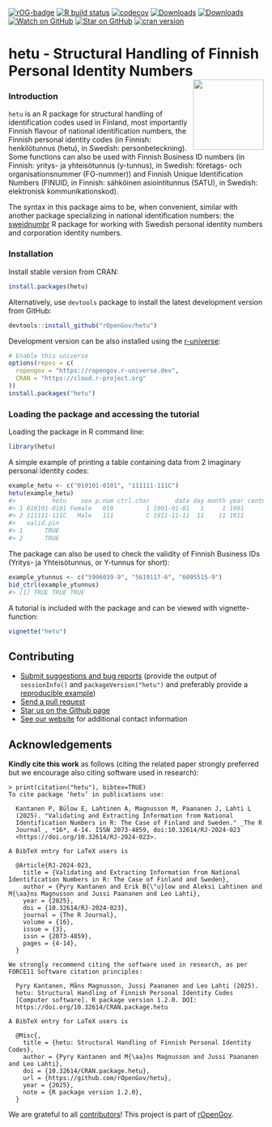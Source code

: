 
<!-- README.md is generated from README.Rmd. Please edit that file -->

<!-- badges: start -->

[![rOG-badge](https://ropengov.github.io/rogtemplate/reference/figures/ropengov-badge.svg)](https://ropengov.org/)
[![R build
status](https://github.com/rOpenGov/hetu/workflows/R-CMD-check/badge.svg)](https://github.com/rOpenGov/hetu/actions)
[![codecov](https://codecov.io/gh/rOpenGov/hetu/branch/master/graph/badge.svg)](https://app.codecov.io/gh/rOpenGov/hetu)
[![Downloads](http://cranlogs.r-pkg.org/badges/grand-total/hetu)](https://cran.r-project.org/package=hetu)
[![Downloads](http://cranlogs.r-pkg.org/badges/hetu)](https://cran.r-project.org/package=hetu)
[![Watch on
GitHub](https://img.shields.io/github/watchers/ropengov/hetu.svg?style=social)](https://github.com/ropengov/hetu/watchers)
[![Star on
GitHub](https://img.shields.io/github/stars/ropengov/hetu.svg?style=social)](https://github.com/ropengov/hetu/stargazers)
[![cran
version](http://www.r-pkg.org/badges/version/hetu)](https://CRAN.R-project.org/package=hetu)
<!-- badges: end -->

<!--[![rstudio mirror downloads](http://cranlogs.r-pkg.org/badges/grand-total/hetu)](https://github.com/metacran/cranlogs.app)-->

# hetu - Structural Handling of Finnish Personal Identity Numbers <a href="https://ropengov.github.io/hetu/"><img src="man/figures/logo.png" align="right" height="139" /></a>

### Introduction

`hetu` is an R package for structural handling of identification codes
used in Finland, most importantly Finnish flavour of national
identification numbers, the Finnish personal identity codes (in Finnish:
henkilötunnus (hetu), in Swedish: personbeteckning). Some functions can
also be used with Finnish Business ID numbers (in Finnish: yritys- ja
yhteisötunnus (y-tunnus), in Swedish: företags- och organisationsnummer
(FO-nummer)) and Finnish Unique Identification Numbers (FINUID, in
Finnish: sähköinen asiointitunnus (SATU), in Swedish: elektronisk
kommunikationskod).

The syntax in this package aims to be, when convenient, similar with
another package specializing in national identification numbers: the
[sweidnumbr](https://github.com/rOpenGov/sweidnumbr) R package for
working with Swedish personal identity numbers and corporation identity
numbers.

### Installation

Install stable version from CRAN:

``` r
install.packages(hetu)
```

Alternatively, use `devtools` package to install the latest development
version from GitHub:

``` r
devtools::install_github("rOpenGov/hetu")
```

Development version can be also installed using the
[r-universe](https://ropengov.r-universe.dev):

``` r
# Enable this universe
options(repos = c(
  ropengov = "https://ropengov.r-universe.dev",
  CRAN = "https://cloud.r-project.org"
))
install.packages("hetu")
```

### Loading the package and accessing the tutorial

Loading the package in R command line:

``` r
library(hetu)
```

A simple example of printing a table containing data from 2 imaginary
personal identity codes:

``` r
example_hetu <- c("010101-0101", "111111-111C")
hetu(example_hetu)
#>          hetu    sex p.num ctrl.char       date day month year century
#> 1 010101-0101 Female   010         1 1901-01-01   1     1 1901       -
#> 2 111111-111C   Male   111         C 1911-11-11  11    11 1911       -
#>   valid.pin
#> 1      TRUE
#> 2      TRUE
```

The package can also be used to check the validity of Finnish Business
IDs (Yritys- ja Yhteisötunnus, or Y-tunnus for short):

``` r
example_ytunnus <- c("5996039-9", "5619117-6", "6095515-9")
bid_ctrl(example_ytunnus)
#> [1] TRUE TRUE TRUE
```

A tutorial is included with the package and can be viewed with
vignette-function:

``` r
vignette("hetu")
```

## Contributing

- [Submit suggestions and bug
  reports](https://github.com/ropengov/hetu/issues) (provide the output
  of `sessionInfo()` and `packageVersion("hetu")` and preferably provide
  a [reproducible example](http://adv-r.had.co.nz/Reproducibility.html))
- [Send a pull request](https://github.com/rOpenGov/hetu/pulls)
- [Star us on the Github page](https://github.com/ropengov/hetu/)
- [See our website](https://ropengov.org/community/) for additional
  contact information

## Acknowledgements

**Kindly cite this work** as follows (citing the related paper strongly
preferred but we encourage also citing software used in research):

``` text
> print(citation("hetu"), bibtex=TRUE)
To cite package ‘hetu’ in publications use:

  Kantanen P, Bülow E, Lahtinen A, Magnusson M, Paananen J, Lahti L
  (2025). "Validating and Extracting Information from National
  Identification Numbers in R: The Case of Finland and Sweden." _The R
  Journal_, *16*, 4-14. ISSN 2073-4859, doi:10.32614/RJ-2024-023
  <https://doi.org/10.32614/RJ-2024-023>.

A BibTeX entry for LaTeX users is

  @Article{RJ-2024-023,
    title = {Validating and Extracting Information from National Identification Numbers in R: The Case of Finland and Sweden},
    author = {Pyry Kantanen and Erik B{\"u}low and Aleksi Lahtinen and M{\aa}ns Magnusson and Jussi Paananen and Leo Lahti},
    year = {2025},
    doi = {10.32614/RJ-2024-023},
    journal = {The R Journal},
    volume = {16},
    issue = {3},
    issn = {2073-4859},
    pages = {4-14},
  }

We strongly recommend citing the software used in research, as per
FORCE11 Software citation principles:

  Pyry Kantanen, Måns Magnusson, Jussi Paananen and Leo Lahti (2025).
  hetu: Structural Handling of Finnish Personal Identity Codes
  [Computer software]. R package version 1.2.0. DOI:
  https://doi.org/10.32614/CRAN.package.hetu

A BibTeX entry for LaTeX users is

  @Misc{,
    title = {hetu: Structural Handling of Finnish Personal Identity Codes},
    author = {Pyry Kantanen and M{\aa}ns Magnusson and Jussi Paananen and Leo Lahti},
    doi = {10.32614/CRAN.package.hetu},
    url = {https://github.com/rOpenGov/hetu},
    year = {2025},
    note = {R package version 1.2.0},
  }
```

We are grateful to all
[contributors](https://github.com/rOpenGov/hetu/graphs/contributors)!
This project is part of [rOpenGov](https://ropengov.org).
